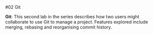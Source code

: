 #02 Git 

**Git**: This second lab in the series describes how two users might collaborate to use Git to manage a project. Features explored include merging, rebasing and reorganising commit history.

